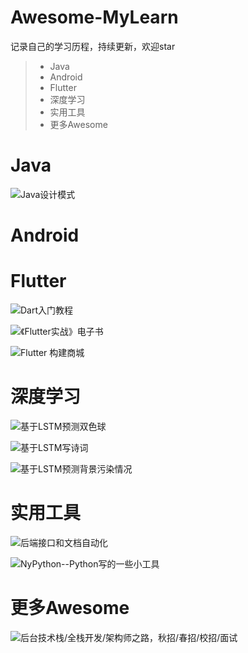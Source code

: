 # Awesome-MyLearn
记录自己的学习历程，持续更新，欢迎star


> * Java
> * Android
> * Flutter
> * 深度学习
> * 实用工具
> * 更多Awesome

# Java

![Java设计模式](https://github.com/iluwatar/java-design-patterns)

# Android

# Flutter

![Dart入门教程](https://www.dartlang.org/guides/language/language-tour)

![《Flutter实战》电子书](https://book.flutterchina.club/)

![Flutter 构建商城](https://github.com/kunkun12/Flutter_shop)





# 深度学习


![基于LSTM预测双色球](https://github.com/Liang-yc/ssq)

![基于LSTM写诗词](https://github.com/jinfagang/tensorflow_poems)

![基于LSTM预测背景污染情况](https://github.com/634671436/Air_Pollution_Forcast_Beijing)


# 实用工具

![后端接口和文档自动化](https://github.com/TommyLemon/APIJSON)

![NyPython--Python写的一些小工具](https://github.com/Nyloner/NyPython)


# 更多Awesome

![后台技术栈/全栈开发/架构师之路，秋招/春招/校招/面试](https://github.com/frank-lam/2019_campus_apply)

